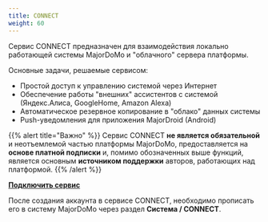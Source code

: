 ```yaml
---
title: CONNECT
weight: 60
---
```


Сервис CONNECT предназначен для взаимодействия локально работающей системы MajorDoMo и "облачного"
сервера платформы.

Основные задачи, решаемые сервисом:
- Простой доступ к управлению системой через Интернет
- Обеспечение работы "внешних" ассистентов с системой (Яндекс.Алиса, GoogleHome, Amazon Alexa)
- Автоматическое резервное копирование в "облако" данных системы
- Push-уведомления для приложения MajorDroid (Android)

{{% alert title="Важно" %}}
Сервис CONNECT **не является обязательной** и неотъемлемой частью платформы MajorDoMo,
предоставляется на **основе платной подписки** и, помимо обозначенных выше функций, является основным
**источником поддержки** авторов, работающих над платформой.
{{% /alert %}}

[**Подключить сервис**](https://connect.smartliving.ru/services/s2.html)

После создания аккаунта в сервисе CONNECT, необходимо прописать его в систему MajorDoMo через раздел
**Cистема / CONNECT**.